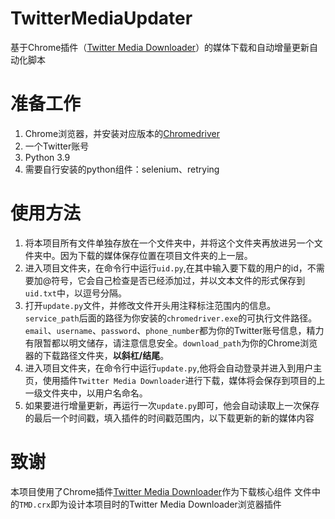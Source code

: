# TwitterMediaUpdater
基于Chrome插件（[Twitter Media Downloader](https://chrome.google.com/webstore/detail/twitter-media-downloader/cblpjenafgeohmnjknfhpdbdljfkndig)）的媒体下载和自动增量更新自动化脚本

# 准备工作
1. Chrome浏览器，并安装对应版本的[Chromedriver](https://registry.npmmirror.com/binary.html?path=chromedriver/)
2. 一个Twitter账号
3. Python 3.9
4. 需要自行安装的python组件：selenium、retrying

# 使用方法

1. 将本项目所有文件单独存放在一个文件夹中，并将这个文件夹再放进另一个文件夹中。因为下载的媒体保存位置在项目文件夹的上一层。
2. 进入项目文件夹，在命令行中运行`uid.py`,在其中输入要下载的用户的id，不需要加@符号，它会自己检查是否已经添加过，并以文本文件的形式保存到`uid.txt`中，以逗号分隔。
3. 打开`update.py`文件，并修改文件开头用注释标注范围内的信息。`service_path`后面的路径为你安装的`chromedriver.exe`的可执行文件路径。`email`、`username`、`password`、`phone_number`都为你的Twitter账号信息，精力有限暂都以明文储存，请注意信息安全。`download_path`为你的Chrome浏览器的下载路径文件夹，**以斜杠/结尾**。
4. 进入项目文件夹，在命令行中运行`update.py`,他将会自动登录并进入到用户主页，使用插件`Twitter Media Downloader`进行下载，媒体将会保存到项目的上一级文件夹中，以用户名命名。
5. 如果要进行增量更新，再运行一次`update.py`即可，他会自动读取上一次保存的最后一个时间戳，填入插件的时间戳范围内，以下载更新的新的媒体内容

# 致谢
本项目使用了Chrome插件[Twitter Media Downloader](https://chrome.google.com/webstore/detail/twitter-media-downloader/cblpjenafgeohmnjknfhpdbdljfkndig)作为下载核心组件
文件中的`TMD.crx`即为设计本项目时的Twitter Media Downloader浏览器插件
